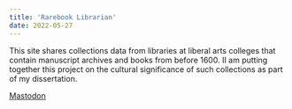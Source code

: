 ```yaml
---
title: 'Rarebook Librarian'
date: 2022-05-27
---
```


This site shares collections data from libraries at liberal arts colleges that contain manuscript archives and books from before 1600. II am putting together this project on the cultural significance of such collections as part of my dissertation.

<a rel="me" href="https://mastodon.social/@collections">Mastodon</a>
